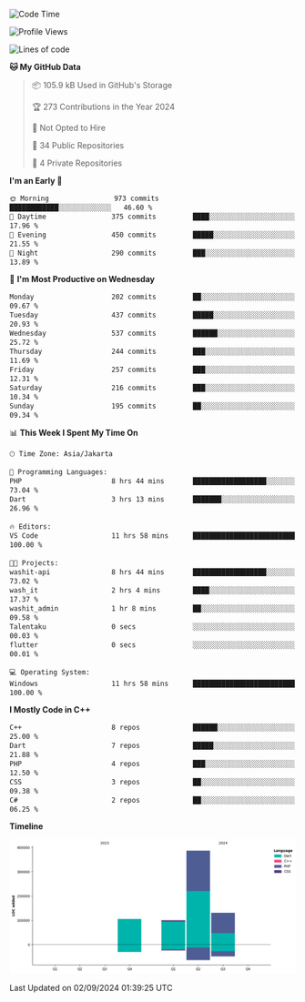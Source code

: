 <!--START_SECTION:waka-->
![Code Time](http://img.shields.io/badge/Code%20Time-185%20hrs%2048%20mins-blue)

![Profile Views](http://img.shields.io/badge/Profile%20Views-0-blue)

![Lines of code](https://img.shields.io/badge/From%20Hello%20World%20I%27ve%20Written-722.9%20thousand%20lines%20of%20code-blue)

**🐱 My GitHub Data** 

> 📦 105.9 kB Used in GitHub's Storage 
 > 
> 🏆 273 Contributions in the Year 2024
 > 
> 🚫 Not Opted to Hire
 > 
> 📜 34 Public Repositories 
 > 
> 🔑 4 Private Repositories 
 > 
**I'm an Early 🐤** 

```text
🌞 Morning                973 commits         ████████████░░░░░░░░░░░░░   46.60 % 
🌆 Daytime                375 commits         ████░░░░░░░░░░░░░░░░░░░░░   17.96 % 
🌃 Evening                450 commits         █████░░░░░░░░░░░░░░░░░░░░   21.55 % 
🌙 Night                  290 commits         ███░░░░░░░░░░░░░░░░░░░░░░   13.89 % 
```
📅 **I'm Most Productive on Wednesday** 

```text
Monday                   202 commits         ██░░░░░░░░░░░░░░░░░░░░░░░   09.67 % 
Tuesday                  437 commits         █████░░░░░░░░░░░░░░░░░░░░   20.93 % 
Wednesday                537 commits         ██████░░░░░░░░░░░░░░░░░░░   25.72 % 
Thursday                 244 commits         ███░░░░░░░░░░░░░░░░░░░░░░   11.69 % 
Friday                   257 commits         ███░░░░░░░░░░░░░░░░░░░░░░   12.31 % 
Saturday                 216 commits         ███░░░░░░░░░░░░░░░░░░░░░░   10.34 % 
Sunday                   195 commits         ██░░░░░░░░░░░░░░░░░░░░░░░   09.34 % 
```


📊 **This Week I Spent My Time On** 

```text
🕑︎ Time Zone: Asia/Jakarta

💬 Programming Languages: 
PHP                      8 hrs 44 mins       ██████████████████░░░░░░░   73.04 % 
Dart                     3 hrs 13 mins       ███████░░░░░░░░░░░░░░░░░░   26.96 % 

🔥 Editors: 
VS Code                  11 hrs 58 mins      █████████████████████████   100.00 % 

🐱‍💻 Projects: 
washit-api               8 hrs 44 mins       ██████████████████░░░░░░░   73.02 % 
wash_it                  2 hrs 4 mins        ████░░░░░░░░░░░░░░░░░░░░░   17.37 % 
washit_admin             1 hr 8 mins         ██░░░░░░░░░░░░░░░░░░░░░░░   09.58 % 
Talentaku                0 secs              ░░░░░░░░░░░░░░░░░░░░░░░░░   00.03 % 
flutter                  0 secs              ░░░░░░░░░░░░░░░░░░░░░░░░░   00.01 % 

💻 Operating System: 
Windows                  11 hrs 58 mins      █████████████████████████   100.00 % 
```

**I Mostly Code in C++** 

```text
C++                      8 repos             ██████░░░░░░░░░░░░░░░░░░░   25.00 % 
Dart                     7 repos             █████░░░░░░░░░░░░░░░░░░░░   21.88 % 
PHP                      4 repos             ███░░░░░░░░░░░░░░░░░░░░░░   12.50 % 
CSS                      3 repos             ██░░░░░░░░░░░░░░░░░░░░░░░   09.38 % 
C#                       2 repos             ██░░░░░░░░░░░░░░░░░░░░░░░   06.25 % 
```



**Timeline**

![Lines of Code chart](https://raw.githubusercontent.com/PradiptaAhmad/PradiptaAhmad/main/assets/bar_graph.png)


 Last Updated on 02/09/2024 01:39:25 UTC
<!--END_SECTION:waka-->
